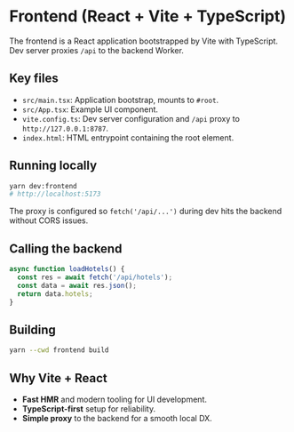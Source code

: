# Frontend (React + Vite + TypeScript)

The frontend is a React application bootstrapped by Vite with TypeScript. Dev server proxies `/api` to the backend Worker.

## Key files

- `src/main.tsx`: Application bootstrap, mounts to `#root`.
- `src/App.tsx`: Example UI component.
- `vite.config.ts`: Dev server configuration and `/api` proxy to `http://127.0.0.1:8787`.
- `index.html`: HTML entrypoint containing the root element.

## Running locally

```bash
yarn dev:frontend
# http://localhost:5173
```

The proxy is configured so `fetch('/api/...')` during dev hits the backend without CORS issues.

## Calling the backend

```ts
async function loadHotels() {
  const res = await fetch('/api/hotels');
  const data = await res.json();
  return data.hotels;
}
```

## Building

```bash
yarn --cwd frontend build
```

## Why Vite + React

- **Fast HMR** and modern tooling for UI development.
- **TypeScript-first** setup for reliability.
- **Simple proxy** to the backend for a smooth local DX.
